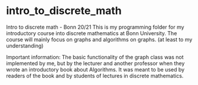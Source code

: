 # intro_to_discrete_math
 Intro to discrete math - Bonn 20/21
This is my programming folder for my introductory course into discrete mathematics at Bonn University.
The course will mainly focus on graphs and algorithms on graphs. (at least to my understanding)

Important information:
The basic functionality of the graph class was not implemented by me, but by the lecturer and another professor when they wrote an introductory book about Algorithms. It was meant to be used by readers of the book and by students of lectures in discrete mathematics.